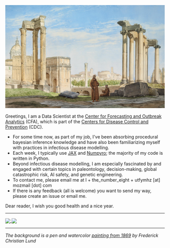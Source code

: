 ![FC Lund](https://github.com/AFg6K7h4fhy2/AFg6K7h4fhy2/raw/main/assets/fc_lund_1869.jpg)

Greetings, I am a Data Scientist at the [Center for Forecasting and Outbreak Analytics](https://www.cdc.gov/forecast-outbreak-analytics/index.html) (CFA), which is part of the [Centers for Disease Control and Prevention](https://www.cdc.gov/) (CDC).

* For some time now, as part of my job, I've been absorbing procedural bayesian inference knowledge and have also been familiarizing myself with practices in infectious disease modelling.
* Each week, I typically use [JAX](https://jax.readthedocs.io/en/latest/notebooks/quickstart.html) and [Numpyro](https://num.pyro.ai/en/stable/getting_started.html); the majority of my code is written in Python.
* Beyond infectious disease modelling, I am especially fascinated by and engaged with certain topics in paleontology, decision-making, global catastrophic risk, AI safety, and genetic engineering.
* To contact me, please email me at l + the_number_eight + utfymhz [at] mozmail [dot] com
* If there is any feedback (all is welcome) you want to send my way, please create an issue or email me.

Dear reader, I wish you good health and a nice year.

---

<!-- [![GitHub stats](https://github-readme-stats.vercel.app/api?username=AFg6K7h4fhy2&show_icons=true&theme=dracula&show=reviews,discussions_started,discussions_answered,prs_merged,prs_merged_percentage)](https://github.com/anuraghazra/github-readme-stats)


![langs](https://github-readme-stats.vercel.app/api/top-langs/?username=AFg6K7h4fhy2&hide=HTML,CSS,SCSS,jupyter%20notebook,Javascript&langs_count=8&layout=donut) -->

<a href="https://github.com/anuraghazra/github-readme-stats">
  <img height=300 align="center" src="https://github-readme-stats.vercel.app/api?username=AFg6K7h4fhy2&show_icons=true&theme=dracula&show=reviews,prs_merged,prs_merged_percentage" />
</a>
<a href="https://github.com/anuraghazra/github-readme-stats">
  <img height=300 align="center" src="https://github-readme-stats.vercel.app/api/top-langs/?username=AFg6K7h4fhy2&hide=HTML,CSS,SCSS,jupyter%20notebook,Javascript&langs_count=8&layout=compact" />
</a>


---

_The background is a pen and watercolor [painting from 1869](https://commons.wikimedia.org/wiki/File:Frederik_Christian_Lund_-_Udsigt_over_Forum_Romanum._I_baggrunden_ses_Colosseum._-_1869.png) by Frederick Christian Lund_
